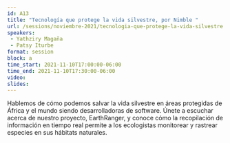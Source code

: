 ```yaml
---
id: A13
title: "Tecnología que protege la vida silvestre, por Nimble "
url: /sessions/noviembre-2021/tecnologia-que-protege-la-vida-silvestre 
speakers:
 - Yathziry Magaña
 - Patsy Iturbe
format: session
block: a
time_start: 2021-11-10T17:00:00-06:00
time_end: 2021-11-10T17:30:00-06:00
video:
slides:
---
```


Hablemos de cómo podemos salvar la vida silvestre en áreas protegidas de África y el mundo siendo desarrolladoras de software. Únete a escuchar acerca de nuestro proyecto, EarthRanger, y conoce cómo la recopilación de información en tiempo real permite a los ecologistas monitorear y rastrear especies en sus hábitats naturales.
